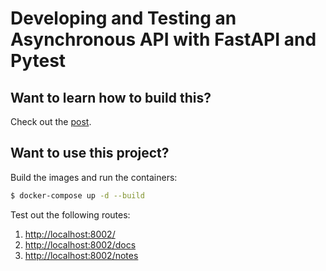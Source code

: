 # Developing and Testing an Asynchronous API with FastAPI and Pytest

## Want to learn how to build this?

Check out the [post](https://testdriven.io/blog/fastapi-crud).

## Want to use this project?

Build the images and run the containers:

```sh
$ docker-compose up -d --build
```

Test out the following routes:

1. [http://localhost:8002/](http://localhost:8002)
1. [http://localhost:8002/docs](http://localhost:8002/docs)
1. [http://localhost:8002/notes](http://localhost:8002/notes)
